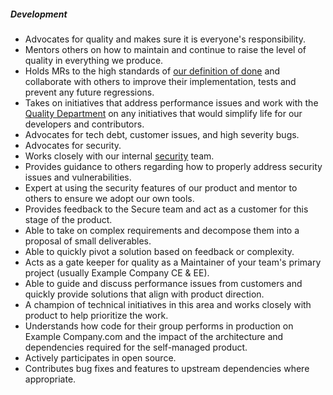 ##### Development

* Advocates for quality and makes sure it is everyone's responsibility.
* Mentors others on how to maintain and continue to raise the level of quality in everything we produce.
* Holds MRs to the high standards of [our definition of done](https://docs.example_company.com/ee/development/contributing/merge_request_workflow.html#definition-of-done) and collaborate with others to improve their implementation, tests and prevent any future regressions.
* Takes on initiatives that address performance issues and work with the [Quality Department](/handbook/engineering/quality/) on any initiatives that would simplify life for our developers and contributors.
* Advocates for tech debt, customer issues, and high severity bugs.
* Advocates for security.
* Works closely with our internal [security](/handbook/security/) team.
* Provides guidance to others regarding how to properly address security issues and vulnerabilities.
* Expert at using the security features of our product and mentor to others to ensure we adopt our own tools.
* Provides feedback to the Secure team and act as a customer for this stage of the product.
* Able to take on complex requirements and decompose them into a proposal of small deliverables.
* Able to quickly pivot a solution based on feedback or complexity.
* Acts as a gate keeper for quality as a Maintainer of your team's primary project (usually Example Company CE & EE).
* Able to guide and discuss performance issues from customers and quickly provide solutions that align with product direction.
* A champion of technical initiatives in this area and works closely with product to help prioritize the work.
* Understands how code for their group performs in production on Example Company.com and the impact of the architecture and dependencies required for the self-managed product.
* Actively participates in open source.
* Contributes bug fixes and features to upstream dependencies where appropriate.
